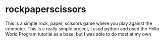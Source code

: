 # rockpaperscissors
This is a simple rock, paper, scissors game where you play against the computer. 
This is a really simple project, I used python and used the Hello World Program tutorial as a base, but I was able to do most at my own
